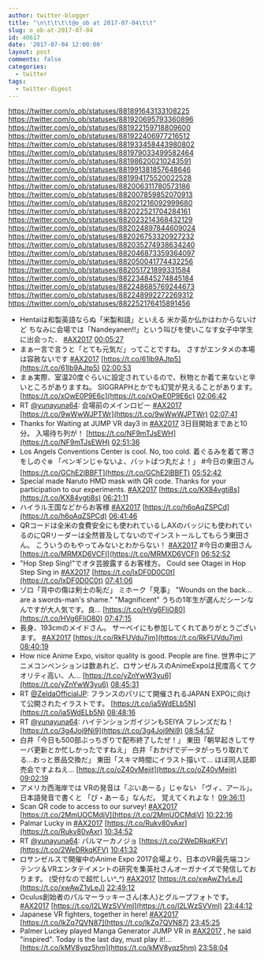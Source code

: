 ```yaml
---
author: twitter-blogger
title: "\n\t\t\t\t@o_ob at 2017-07-04\t\t"
slug: o_ob-at-2017-07-04
id: 40617
date: '2017-07-04 12:00:00'
layout: post
comments: false
categories:
  - twitter
tags:
  - twitter-digest
---
```


https://twitter.com/o_ob/statuses/881891643133108225 https://twitter.com/o_ob/statuses/881920695793360896 https://twitter.com/o_ob/statuses/881922159718809600 https://twitter.com/o_ob/statuses/881922406977216512 https://twitter.com/o_ob/statuses/881933458443980802 https://twitter.com/o_ob/statuses/881979033499582464 https://twitter.com/o_ob/statuses/881986200210243591 https://twitter.com/o_ob/statuses/881991381857648646 https://twitter.com/o_ob/statuses/881994175520022528 https://twitter.com/o_ob/statuses/882006311780573186 https://twitter.com/o_ob/statuses/882007859852070913 https://twitter.com/o_ob/statuses/882021216092999680 https://twitter.com/o_ob/statuses/882022521704284161 https://twitter.com/o_ob/statuses/882023214368432129 https://twitter.com/o_ob/statuses/882024897844609024 https://twitter.com/o_ob/statuses/882026753320927232 https://twitter.com/o_ob/statuses/882035274938634240 https://twitter.com/o_ob/statuses/882046873359364097 https://twitter.com/o_ob/statuses/882050041774432256 https://twitter.com/o_ob/statuses/882051721899331584 https://twitter.com/o_ob/statuses/882234845274845184 https://twitter.com/o_ob/statuses/882248685769244673 https://twitter.com/o_ob/statuses/882248992272269312 https://twitter.com/o_ob/statuses/882252176415891456  

*   Hentaiは和製英語ならぬ「米製和語」といえる 米か英か仏かはわからないけど ちなみに会場では「Nandeyanen!!」という叫びを使いこなす女子中学生に出会った． [#AX2017](https://twitter.com/search?q=%23AX2017&src=hash) [00:05:27](https://twitter.com/o_ob/statuses/881891643133108225)
*   まぁ一言で言うと「とても元気だ」ってことですね。 さすがエンタメの本場は容赦ないです [#AX2017](https://twitter.com/search?q=%23AX2017&src=hash) [https://t.co/61lb9AJtp5](https://t.co/61lb9AJtp5) [02:00:53](https://twitter.com/o_ob/statuses/881920695793360896)
*   まぁ実際、室温20度ぐらいに設定されているので、秋物とか着て来ないと辛いところがありますね。 SIGGRAPHとかでも幻覚が見えることがあります。 [https://t.co/xOwE0P9E6c](https://t.co/xOwE0P9E6c) [02:06:42](https://twitter.com/o_ob/statuses/881922159718809600)
*   RT [@yunayuna64](https://twitter.com/yunayuna64): 会場前のメインロビー [#AX2017](https://twitter.com/search?q=%23AX2017&src=hash) [https://t.co/9wWwWJPTWr](https://t.co/9wWwWJPTWr) [02:07:41](https://twitter.com/o_ob/statuses/881922406977216512)
*   Thanks for Waiting at JUMP VR day3 in [#AX2017](https://twitter.com/search?q=%23AX2017&src=hash) 3日目開始まであと10分。 入場待ち列が！ [https://t.co/NF9mTJsEWH](https://t.co/NF9mTJsEWH) [02:51:36](https://twitter.com/o_ob/statuses/881933458443980802)
*   Los Angels Conventions Center is cool. No, too cold. 着ぐるみを着て寒さをしのぐ❄️ 「ペンギンじゃないよ、バットばつ丸だよ！」 #今日の東田さん [https://t.co/GChE2lBBFT](https://t.co/GChE2lBBFT) [05:52:42](https://twitter.com/o_ob/statuses/881979033499582464)
*   Special made Naruto HMD mask with QR code. Thanks for your participation to our experiments. [#AX2017](https://twitter.com/search?q=%23AX2017&src=hash) [https://t.co/KX84vgti8s](https://t.co/KX84vgti8s) [06:21:11](https://twitter.com/o_ob/statuses/881986200210243591)
*   ハイラル王国などからお客様 [#AX2017](https://twitter.com/search?q=%23AX2017&src=hash) [https://t.co/h6oAqZSPCd](https://t.co/h6oAqZSPCd) [06:41:46](https://twitter.com/o_ob/statuses/881991381857648646)
*   QRコードは全米の食費安全にも使われているしAXのバッジにも使われているのにQRリーダーは全然普及してないのでインストールしてもらう東田さん。 こういうのもやってみないとわからない！ [#AX2017](https://twitter.com/search?q=%23AX2017&src=hash) #今日の東田さん [https://t.co/MRMXD6VCFI](https://t.co/MRMXD6VCFI) [06:52:52](https://twitter.com/o_ob/statuses/881994175520022528)
*   "Hop Step Sing!"でオタ芸披露するお客様方。 Could see Otagei in Hop Step Sing in [#AX2017](https://twitter.com/search?q=%23AX2017&src=hash) [https://t.co/lxDF0D0C0t](https://t.co/lxDF0D0C0t) [07:41:06](https://twitter.com/o_ob/statuses/882006311780573186)
*   ゾロ「背中の傷は剣士の恥だ」 ミホーク「見事」 "Wounds on the back... are a swords-man's shame." "Magnificent" うちの1年生が選んだシーンなんですが大人気です。良… [https://t.co/HVg6FliO80](https://t.co/HVg6FliO80) [07:47:15](https://twitter.com/o_ob/statuses/882007859852070913)
*   長身、193cmのメイドさん。 サーベイにも参加してくれてありがとうございます。 [#AX2017](https://twitter.com/search?q=%23AX2017&src=hash) [https://t.co/RkFUVdu7jm](https://t.co/RkFUVdu7jm) [08:40:19](https://twitter.com/o_ob/statuses/882021216092999680)
*   How nice Anime Expo, visitor quality is good. People are fine. 世界中にアニメコンベンションは数あれど、ロサンゼルスのAnimeExpoは民度高くてクオリティ高い、人… [https://t.co/yZnYwW3yu6](https://t.co/yZnYwW3yu6) [08:45:31](https://twitter.com/o_ob/statuses/882022521704284161)
*   RT [@ZeldaOfficialJP](https://twitter.com/ZeldaOfficialJP): フランスのパリにて開催されるJAPAN EXPOに向けて公開されたイラストです。 [https://t.co/ia5WdELb5N](https://t.co/ia5WdELb5N) [08:48:16](https://twitter.com/o_ob/statuses/882023214368432129)
*   RT [@yunayuna64](https://twitter.com/yunayuna64): ハイテンションガイジンもSEIYA フレンズだね！ [https://t.co/3g4Joj9Ni9](https://t.co/3g4Joj9Ni9) [08:54:57](https://twitter.com/o_ob/statuses/882024897844609024)
*   白井「今日も500部ぶっちぎりで配布終了したぜ！」 東田「朝早起きしてサーバ更新とか忙しかったですねえ」 白井「おかげでデータがっちり取れてる…おっと景品交換だ」 東田「スキマ時間にイラスト描いて... ほぼ同人誌即売会ですよねえ… [https://t.co/oZ40vMejit](https://t.co/oZ40vMejit) [09:02:19](https://twitter.com/o_ob/statuses/882026753320927232)
*   アメリカ西海岸では VRの発音は「ぶいあーる」じゃない 「ヴィ、アール」。 日本語発音で書くと 「び・あーる」なんだ。 覚えてくれよな！ [09:36:11](https://twitter.com/o_ob/statuses/882035274938634240)
*   Scan QR code to access to our survey! [#AX2017](https://twitter.com/search?q=%23AX2017&src=hash) [https://t.co/2MmUOCMdjV](https://t.co/2MmUOCMdjV) [10:22:16](https://twitter.com/o_ob/statuses/882046873359364097)
*   Palmar Lucky in [#AX2017](https://twitter.com/search?q=%23AX2017&src=hash) [https://t.co/Rukv80vAxr](https://t.co/Rukv80vAxr) [10:34:52](https://twitter.com/o_ob/statuses/882050041774432256)
*   RT [@yunayuna64](https://twitter.com/yunayuna64): パルマーカノジョ [https://t.co/2WeDRkqKFV](https://t.co/2WeDRkqKFV) [10:41:32](https://twitter.com/o_ob/statuses/882051721899331584)
*   ロサンゼルスで開催中のAnime Expo 2017会場より、日本のVR最先端コンテンツ＆VRエンタテイメントの研究を集英社さんオーガナイズで発信しております。 (受付なので超忙しい^_^) [#AX2017](https://twitter.com/search?q=%23AX2017&src=hash) [https://t.co/xwAwZ1vLeJ](https://t.co/xwAwZ1vLeJ) [22:49:12](https://twitter.com/o_ob/statuses/882234845274845184)
*   Oculus創始者のパルマーラッキーさん(本人)とグループフォトです。 [#AX2017](https://twitter.com/search?q=%23AX2017&src=hash) [https://t.co/I2LWzSVVml](https://t.co/I2LWzSVVml) [23:44:12](https://twitter.com/o_ob/statuses/882248685769244673)
*   Japanese VR fighters, together in here! [#AX2017](https://twitter.com/search?q=%23AX2017&src=hash) [https://t.co/lkZq7QVN87](https://t.co/lkZq7QVN87) [23:45:25](https://twitter.com/o_ob/statuses/882248992272269312)
*   Palmer Luckey played Manga Generator JUMP VR in [#AX2017](https://twitter.com/search?q=%23AX2017&src=hash) , he said "inspired". Today is the last day, must play it!… [https://t.co/kMV8yqz5hm](https://t.co/kMV8yqz5hm) [23:58:04](https://twitter.com/o_ob/statuses/882252176415891456)